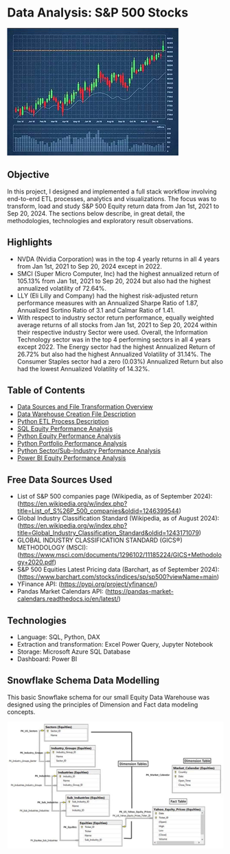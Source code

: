 # **Data Analysis: S&P 500 Stocks**

![Forbes Line Chart](https://github.com/danvuk567/SP500-Stock-Analysis/blob/main/images/stock_chart.jpg?raw=true)

## **Objective** ##

In this project, I designed and implemented a full stack workflow involving end-to-end ETL processes, analytics and visualizations. 
The focus was to transform, load and study S&P 500 Equity return data from Jan 1st, 2021 to Sep 20, 2024. 
The sections below describe, in great detail, the methodologies, technologies and exploratory result observations.

## **Highlights** ##

* NVDA (Nvidia Corporation) was in the top 4 yearly returns in all 4 years from Jan 1st, 2021 to Sep 20, 2024 except in 2022.
* SMCI (Super Micro Computer, Inc) had the highest annualized return of 105.13% from Jan 1st, 2021 to Sep 20, 2024 but also had the highest annualized volatility of 72.64%.
* LLY (Eli Lilly and Company) had the highest risk-adjusted return performance measures with an Annualized Sharpe Ratio of 1.87, Annualized Sortino Ratio of 3.1 and Calmar Ratio of 1.41.
* With respect to industry sector return performance, equally weighted average returns of all stocks from Jan 1st, 2021 to Sep 20, 2024 within their respective industry Sector were used.
  Overall, the Information Technology sector was in the top 4 performing sectors in all 4 years except 2022.
  The Energy sector had the highest Annualized Return of 26.72% but also had the highest Annualized Volatility of 31.14%.
  The Consumer Staples sector had a zero (0.03%) Annualized Return but also had the lowest Annualized Volatility of 14.32%.
  
## **Table of Contents** ##

- [Data Sources and File Transformation Overview](https://github.com/danvuk567/SP500-Stock-Analysis/blob/main/Data-Source-Files/readme.md)
- [Data Warehouse Creation File Description](https://github.com/danvuk567/SP500-Stock-Analysis/blob/main/Create-Datawarehouse-Objects/readme.md)
- [Python ETL Process Description](https://github.com/danvuk567/SP500-Stock-Analysis/blob/main/Python-ETL-Process/readme.md)
- [SQL Equity Performance Analysis](https://github.com/danvuk567/SP500-Stock-Analysis/tree/main/SQL-Equity-Performance-Analysis)
- [Python Equity Performance Analysis](https://github.com/danvuk567/SP500-Stock-Analysis/tree/main/Python-Equity-Performance-Analysis)
- [Python Portfolio Performance Analysis](https://github.com/danvuk567/SP500-Stock-Analysis/tree/main/Python-Portfolio-Performance-Analysis)
- [Python Sector/Sub-Industry Performance Analysis](https://github.com/danvuk567/SP500-Stock-Analysis/tree/main/Python-Sector-Sub_Industry-Performance-Analysis)
- [Power BI Equity Performance Analysis](https://github.com/danvuk567/SP500-Stock-Analysis/tree/main/Power_BI-Equity-Performance-Analysis)

## **Free Data Sources Used** ##

- List of S&P 500 companies page (Wikipedia, as of September 2024): (https://en.wikipedia.org/w/index.php?title=List_of_S%26P_500_companies&oldid=1246399544)
- Global Industry Classification Standard (Wikipedia, as of August 2024): (https://en.wikipedia.org/w/index.php?title=Global_Industry_Classification_Standard&oldid=1243171079)
- GLOBAL INDUSTRY CLASSIFICATION STANDARD (GICS®) METHODOLOGY (MSCI): (https://www.msci.com/documents/1296102/11185224/GICS+Methodology+2020.pdf)
- S&P 500 Equities Latest Pricing data (Barchart, as of September 2024): (https://www.barchart.com/stocks/indices/sp/sp500?viewName=main)
- YFinance API: (https://pypi.org/project/yfinance/)
- Pandas Market Calendars API: (https://pandas-market-calendars.readthedocs.io/en/latest/)

## **Technologies** ##

- Language: SQL, Python, DAX
- Extraction and transformation: Excel Power Query, Jupyter Notebook
- Storage: Microsoft Azure SQL Database
- Dashboard: Power BI

## **Snowflake Schema Data Modelling** ##

This basic Snowflake schema for our small Equity Data Warehouse was designed using the principles of Dimension and Fact data modeling concepts.

![Equity_Snowflake_Schema_ERD.jpg](https://github.com/danvuk567/SP500-Stock-Analysis/blob/main/images/Equity_Snowflake_Schema_ERD.jpg?raw=true)



